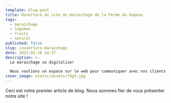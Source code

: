 ```yaml
---
template: blog-post
title: Ouverture du site du maraichage de la Ferme du Gapeau
tags:
  - maraichage
  - légumes
  - fruits
  - naturel
published: false
slug: /ouverture-maraichage
date: 2021-02-16 14:37
description: >-
  Le maraichage se digitalise!

  Nous voulions un espace sur le web pour communiquer avec nos clients plus facilement. Un espace de partage de notre savoir faire, d'astuces, mais aussi des horaires d'ouvertures, des légumes disponibles chez nous, naturel et toujours de saison!
cover_image: static/assets/fdg5.jpg
---
```

Ceci est notre premier article de blog. Nous sommes fier de vous présenter notre site !